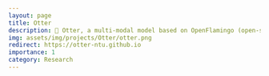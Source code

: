 ```yaml
---
layout: page
title: Otter
description: 🦦 Otter, a multi-modal model based on OpenFlamingo (open-sourced version of DeepMind's Flamingo), trained on MIMIC-IT and showcasing improved instruction-following and in-context learning ability.
img: assets/img/projects/Otter/otter.png
redirect: https://otter-ntu.github.io
importance: 1
category: Research
---
```

